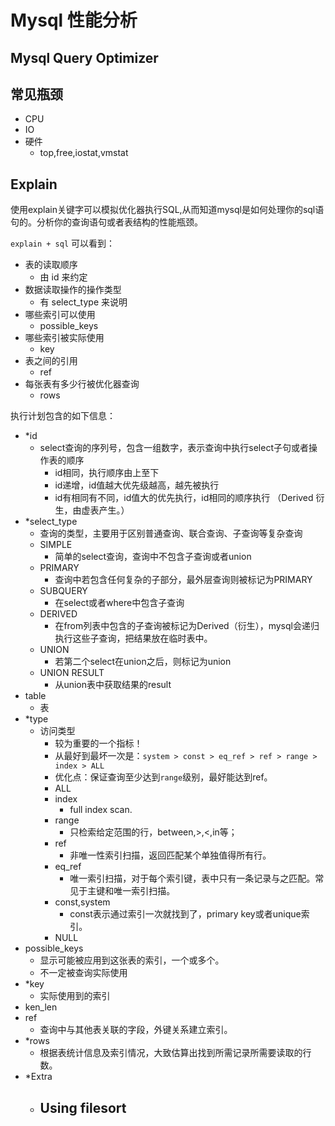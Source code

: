 # Mysql 性能分析

## Mysql Query Optimizer
## 常见瓶颈
- CPU
- IO
- 硬件
  - top,free,iostat,vmstat
## Explain
使用explain关键字可以模拟优化器执行SQL,从而知道mysql是如何处理你的sql语句的。分析你的查询语句或者表结构的性能瓶颈。

`explain + sql` 可以看到：
- 表的读取顺序
  - 由 id 来约定
- 数据读取操作的操作类型
  - 有 select_type 来说明
- 哪些索引可以使用
  - possible_keys
- 哪些索引被实际使用
  - key
- 表之间的引用
  - ref
- 每张表有多少行被优化器查询
  - rows

执行计划包含的如下信息：
- *id
  - select查询的序列号，包含一组数字，表示查询中执行select子句或者操作表的顺序
    - id相同，执行顺序由上至下
    - id递增，id值越大优先级越高，越先被执行
    - id有相同有不同，id值大的优先执行，id相同的顺序执行 （Derived 衍生，由虚表产生。）
- *select_type
  - 查询的类型，主要用于区别普通查询、联合查询、子查询等复杂查询
  - SIMPLE
    - 简单的select查询，查询中不包含子查询或者union
  - PRIMARY
    - 查询中若包含任何复杂的子部分，最外层查询则被标记为PRIMARY
  - SUBQUERY
    - 在select或者where中包含子查询
  - DERIVED
    - 在from列表中包含的子查询被标记为Derived（衍生），mysql会递归执行这些子查询，把结果放在临时表中。
  - UNION
    - 若第二个select在union之后，则标记为union
  - UNION RESULT
    - 从union表中获取结果的result
- table
  - 表
- *type
  - 访问类型
    - 较为重要的一个指标！
    - 从最好到最坏一次是：`system > const > eq_ref > ref > range > index > ALL`
    - 优化点：保证查询至少达到`range`级别，最好能达到ref。
    - ALL
    - index
      - full index scan.
    - range
      - 只检索给定范围的行，between,>,<,in等；
    - ref
      - 非唯一性索引扫描，返回匹配某个单独值得所有行。
    - eq_ref
      - 唯一索引扫描，对于每个索引键，表中只有一条记录与之匹配。常见于主键和唯一索引扫描。
    - const,system
      - const表示通过索引一次就找到了，primary key或者unique索引。
    - NULL
- possible_keys
  - 显示可能被应用到这张表的索引，一个或多个。
  - 不一定被查询实际使用
- *key
  - 实际使用到的索引
- ken_len
- ref
  - 查询中与其他表关联的字段，外键关系建立索引。
- *rows
  - 根据表统计信息及索引情况，大致估算出找到所需记录所需要读取的行数。
- *Extra
  - Using filesort
    - 


